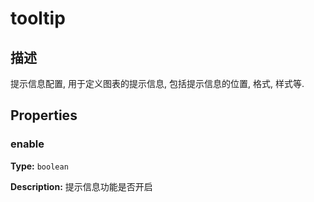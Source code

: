 # tooltip
## 描述
提示信息配置, 用于定义图表的提示信息, 包括提示信息的位置, 格式, 样式等.


## Properties

### enable

**Type:** `boolean`

**Description:**
提示信息功能是否开启